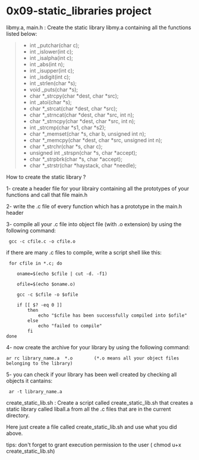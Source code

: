 # 0x09-static_libraries project

libmy.a, main.h
: Create the static library libmy.a containing all the functions listed below:
  > * int _putchar(char c);
  > * int _islower(int c);
  > * int _isalpha(int c);
  > * int _abs(int n);
  > * int _isupper(int c);
  > * int _isdigit(int c);
  > * int _strlen(char *s);
  > * void _puts(char *s);
  > * char *_strcpy(char *dest, char *src);
  > * int _atoi(char *s);
  > * char *_strcat(char *dest, char *src);
  > * char *_strncat(char *dest, char *src, int n);
  > * char *_strncpy(char *dest, char *src, int n);
  > * int _strcmp(char *s1, char *s2);
  > * char *_memset(char *s, char b, unsigned int n);
  > * char *_memcpy(char *dest, char *src, unsigned int n);
  > * char *_strchr(char *s, char c);
  > * unsigned int _strspn(char *s, char *accept);
  > * char *_strpbrk(char *s, char *accept);
  > * char *_strstr(char *haystack, char *needle);

How to create the static library ?

1- create a header file for your librairy containing all the prototypes of your functions and call that file main.h

2- write the .c file of every function which has a prototype in the main.h header

3- compile all your .c file into object file (with .o extension) by using the following command:
```
 gcc -c cfile.c -o cfile.o
```

if there are many .c files to compile, write a script shell like this:
```
 for cfile in *.c; do
	
	oname=$(echo $cfile | cut -d. -f1)
	
	ofile=$(echo $oname.o)
	
	gcc -c $cfile -o $ofile
	
	if [[ $? -eq 0 ]]
    	then
        	echo "$cfile has been successfully compiled into $ofile"
    	else
        	echo "failed to compile"
    	fi
done
```

4- now create the archive for your library by using the following command:
```
ar rc library_name.a  *.o        (*.o means all your object files belonging to the library)
```

5- you can check if your library has been well created by checking all objects it cantains:
```
 ar -t library_name.a
```


create_static_lib.sh
: Create a script called create_static_lib.sh that creates a static library called liball.a from all the .c files that are in the current directory.

Here just create a file called create_static_lib.sh and use what you did above.

tips: don't forget to grant execution permission to the user ( chmod u+x create_static_lib.sh)
